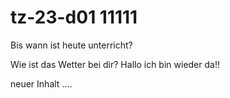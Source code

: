# tz-23-d01 11111

Bis wann ist heute unterricht?

Wie ist das Wetter bei dir?
Hallo ich bin wieder da!!

neuer Inhalt ....
